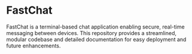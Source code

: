 # FastChat
FastChat is a terminal-based chat application enabling secure, real-time messaging between devices. This repository provides a streamlined, modular codebase and detailed documentation for easy deployment and future enhancements.

